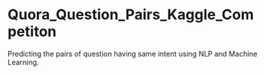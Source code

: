 # Quora_Question_Pairs_Kaggle_Competiton
Predicting the pairs of question having same intent using NLP and Machine Learning. 
